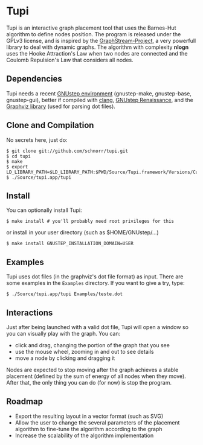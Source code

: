 Tupi
====

Tupi is an interactive graph placement tool that uses the Barnes-Hut
algorithm to define nodes position. The program is released under the
GPLv3 license, and is inspired by the
[GraphStream-Project](http://graphstream-project.org/), a very
powerfull library to deal with dynamic graphs. The algorithm with
complexity __nlogn__ uses the Hooke Attraction's Law when two nodes
are connected and the Coulomb Repulsion's Law that considers all
nodes.

Dependencies
------------

Tupi needs a recent [GNUstep environment](http://gnustep.org)
(gnustep-make, gnustep-base, gnustep-gui), better if compiled with
[clang](http://clang.llvm.org/), [GNUstep
Renaissance](http://www.gnustep.it/Renaissance/), and the [Graphviz
library](http://www.graphviz.org/) (used for parsing dot files).

Clone and Compilation
---------------------

No secrets here, just do:

    $ git clone git://github.com/schnorr/tupi.git
    $ cd tupi
    $ make
    $ export LD_LIBRARY_PATH=$LD_LIBRARY_PATH:$PWD/Source/Tupi.framework/Versions/Current
    $ ./Source/tupi.app/tupi

Install
-------

You can optionally install Tupi:

    $ make install # you'll probably need root privileges for this

or install in your user directory (such as $HOME/GNUstep/...)

    $ make install GNUSTEP_INSTALLATION_DOMAIN=USER

Examples
--------

Tupi uses dot files (in the graphviz's dot file format) as
input. There are some examples in the `Examples` directory. If you
want to give a try, type:

    $ ./Source/tupi.app/tupi Examples/teste.dot

Interactions
------------

Just after being launched with a valid dot file, Tupi will open a
window so you can visually play with the graph. You can:

* click and drag, changing the portion of the graph that you see
* use the mouse wheel, zooming in and out to see details
* move a node by clicking and dragging it

Nodes are expected to stop moving after the graph achieves a stable
placement (defined by the sum of energy of all nodes when they move).
After that, the only thing you can do (for now) is stop the program.

Roadmap
-------

* Export the resulting layout in a vector format (such as SVG)
* Allow the user to change the several parameters of the placement algorithm
  to fine-tune the algorithm according to the graph
* Increase the scalability of the algorithm implementation